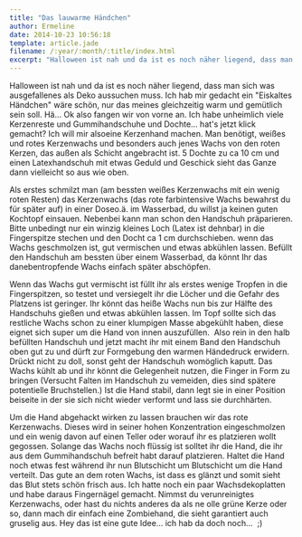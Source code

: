 ```yaml
---
title: "Das lauwarme Händchen"
author: Ermeline
date: 2014-10-23 10:56:18
template: article.jade
filename: /:year/:month/:title/index.html
excerpt: "Halloween ist nah und da ist es noch näher liegend, dass man sich was ausgefallenes als Deko aussuchen muss. "
---
```


Halloween ist nah und da ist es noch näher liegend, dass man sich was
ausgefallenes als Deko aussuchen muss. Ich hab mir gedacht ein
"Eiskaltes Händchen" wäre schön, nur das meines gleichzeitig warm und
gemütlich sein soll. Hä... Ok also fangen wir von vorne an. Ich habe
unheimlich viele Kerzenreste und Gummihandschuhe und Dochte... hat's
jetzt klick gemacht? Ich will mir alsoeine Kerzenhand machen. Man
benötigt, weißes und rotes Kerzenwachs und besonders auch jenes Wachs
von den roten Kerzen, das außen als Schicht angebracht ist. 5 Dochte zu
ca 10 cm und einen Latexhandschuh mit etwas Geduld und Geschick sieht
das Ganze dann vielleicht so aus wie oben.

Als erstes schmilzt man (am bessten weißes Kerzenwachs mit ein wenig
roten Resten) das Kerzenwachs (das rote farbintensive Wachs bewahrst du
für später auf) in einer Doseo.ä. im Wasserbad, du willst ja keinen
guten Kochtopf einsauen. Nebenbei kann man schon den Handschuh
präparieren. Bitte unbedingt nur ein winzig kleines Loch (Latex ist
dehnbar) in die Fingerspitze stechen und den Docht ca 1 cm
durchschieben. wenn das Wachs geschmolzen ist, gut vermischen und etwas
abkühlen lassen. Befüllt den Handschuh am bessten über einem Wasserbad,
da könnt Ihr das danebentropfende Wachs einfach später abschöpfen.

Wenn das Wachs gut vermischt ist füllt ihr als erstes wenige Tropfen in
die Fingerspitzen, so testet und versiegelt ihr die Löcher und die
Gefahr des Platzens ist geringer. Ihr könnt das heiße Wachs nun bis zur
Hälfte des Handschuhs gießen und etwas abkühlen lassen. Im Topf sollte
sich das restliche Wachs schon zu einer klumpigen Masse abgekühlt haben,
diese eignet sich super um die Hand von innen auszufüllen.  Also rein in
den halb befüllten Handschuh und jetzt macht ihr mit einem Band den
Handschuh oben gut zu und dürft zur Formgebung den warmen Händedruck
erwidern. Drückt nicht zu doll, sonst geht der Handschuh womöglich
kaputt. Das Wachs kühlt ab und ihr könnt die Gelegenheit nutzen, die
Finger in Form zu bringen (Versucht Falten im Handschuh zu vemeiden,
dies sind spätere potentielle Bruchstellen.) Ist die Hand stabil, dann
legt sie in einer Position beiseite in der sie sich nicht wieder
verformt und lass sie durchhärten.

Um die Hand abgehackt wirken zu lassen brauchen wir das rote
Kerzenwachs. Dieses wird in seiner hohen Konzentration eingeschmolzen
und ein wenig davon auf einen Teller oder worauf ihr es platzieren wollt
gegossen. Solange das Wachs noch flüssig ist solltet ihr die Hand, die
ihr aus dem Gummihandschuh befreit habt darauf platzieren. Haltet die
Hand noch etwas fest während ihr nun Blutschicht um Blutschicht um die
Hand verteilt. Das gute an dem roten Wachs, ist dass es glänzt und somit
sieht das Blut stets schön frisch aus. Ich hatte noch ein paar
Wachsdekoplatten und habe daraus Fingernägel gemacht. Nimmst du
verunreinigtes Kerzenwachs, oder hast du nichts anderes da als ne olle
grüne Kerze oder so, dann mach dir einfach eine Zombiehand, die sieht
garantiert auch gruselig aus. Hey das ist eine gute Idee... ich hab da
doch noch...  ;)
